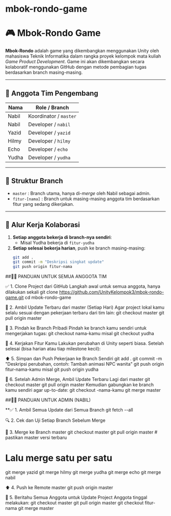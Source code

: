 # mbok-rondo-game

# 🎮 Mbok-Rondo Game

**Mbok-Rondo** adalah game yang dikembangkan menggunakan Unity oleh mahasiswa Teknik Informatika dalam rangka proyek kelompok mata kuliah *Game Product Development*. Game ini akan dikembangkan secara kolaboratif menggunakan GitHub dengan metode pembagian tugas berdasarkan branch masing-masing.

---

## 👥 Anggota Tim Pengembang

| Nama     | Role / Branch         |
|----------|-----------------------|
| Nabil    | Koordinator / `master` |
| Nabil    | Developer / `nabil` |
| Yazid    | Developer / `yazid` |
| Hilmy    | Developer / `hilmy` |
| Echo     | Developer / `echo` |
| Yudha    | Developer / `yudha` |

---

## 🌱 Struktur Branch

- `master` : Branch utama, hanya di-*merge* oleh Nabil sebagai admin.
- `fitur-[nama]` : Branch untuk masing-masing anggota tim berdasarkan fitur yang sedang dikerjakan.

---

## 🔄 Alur Kerja Kolaborasi

1. **Setiap anggota bekerja di branch-nya sendiri**:
   - Misal Yudha bekerja di `fitur-yudha`
2. **Setiap selesai bekerja harian**, push ke branch masing-masing:
   ```bash
   git add .
   git commit -m "Deskripsi singkat update"
   git push origin fitur-nama

##👨‍💻 PANDUAN UNTUK SEMUA ANGGOTA TIM

✅ 1. Clone Project dari GitHub
Langkah awal untuk semua anggota, hanya dilakukan sekali
  git clone https://github.com/UnityKelompok3/mbok-rondo-game.git
  cd mbok-rondo-game
  
🔁 2. Ambil Update Terbaru dari master (Setiap Hari)
Agar project lokal kamu selalu sesuai dengan pekerjaan terbaru dari tim lain:
  git checkout master
  git pull origin master
  
🌿 3. Pindah ke Branch Pribadi
Pindah ke branch kamu sendiri untuk mengerjakan tugas:
  git checkout nama-kamu
  misal git checkout yudha
  
🎨 4. Kerjakan Fitur Kamu
Lakukan perubahan di Unity seperti biasa. Setelah selesai (bisa harian atau tiap milestone kecil):

⬆️ 5. Simpan dan Push Pekerjaan ke Branch Sendiri
  git add .
  git commit -m "Deskripsi perubahan, contoh: Tambah animasi NPC wanita"
  git push origin fitur-nama-kamu
  misal git push origin yudha
  
🔄 6. Setelah Admin Merge, Ambil Update Terbaru Lagi dari master
  git checkout master
  git pull origin master
Kemudian gabungkan ke branch kamu sendiri agar up-to-date:
  git checkout -nama-kamu
  git merge master




##🧑‍💼 PANDUAN UNTUK ADMIN (NABIL)

**✅ 1. Ambil Semua Update dari Semua Branch
  git fetch --all
  
🔍 2. Cek dan Uji Setiap Branch Sebelum Merge

🔄 3. Merge ke Branch master
  git checkout master
  git pull origin master  # pastikan master versi terbaru
  # Lalu merge satu per satu
  git merge yazid
  git merge hilmy
  git merge yudha
  git merge echo
  git merge nabil
  
⬆️ 4. Push ke Remote master
git push origin master

📣 5. Beritahu Semua Anggota untuk Update Project
Anggota tinggal melakukan:
  git checkout master
  git pull origin master
  git checkout fitur-nama
  git merge master











